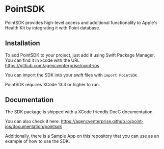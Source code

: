 # PointSDK

PointSDK provides high-level access and additional functionality to Apple's Health Kit by integrating it with Point database.

## Installation 

To add PointSDK to your project, just add it using Swift Package Manager. You can find it in xcode with the URL https://github.com/agencyenterprise/point-ios

You can import the SDK into your swift files with `import PointSDK`

PointSDK requires XCode 13.3 or higher to run.

## Documentation

The SDK package is shipped with a XCode friendly DocC documentation.

You can also check it here: https://agencyenterprise.github.io/point-ios/documentation/pointsdk

Additionally, there  is a Sample App on this repository that you can use as an example of how to use the SDK.
